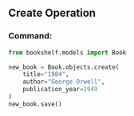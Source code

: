 ## Create Operation

### Command:
```python
from bookshelf.models import Book

new_book = Book.objects.create(
    title="1984",
    author="George Orwell",
    publication_year=1949
)
new_book.save()
